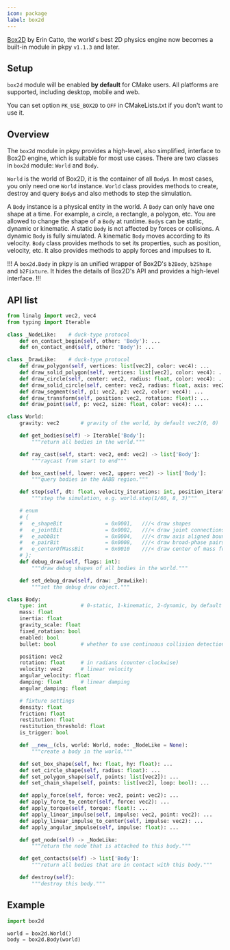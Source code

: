 ```yaml
---
icon: package
label: box2d
---
```


[Box2D](https://box2d.org/) by Erin Catto, the world's best 2D physics engine now becomes a built-in module in pkpy `v1.1.3` and later.

## Setup

`box2d` module will be enabled **by default** for CMake users.
All platforms are supported, including desktop, mobile and web.

You can set option `PK_USE_BOX2D` to `OFF` in CMakeLists.txt
if you don't want to use it.

## Overview

The `box2d` module in pkpy provides a high-level, also simplified, interface to Box2D engine, which is suitable for most use cases.
There are two classes in `box2d` module: `World` and `Body`.

`World` is the world of Box2D, it is the container of all `Body`s.
In most cases, you only need one `World` instance.
`World` class provides methods to create, destroy and query `Body`s
and also methods to step the simulation.

A `Body` instance is a physical entity in the world.
A `Body` can only have one shape at a time.
For example, a circle, a rectangle, a polygon, etc.
You are allowed to change the shape of a `Body` at runtime.
`Body`s can be static, dynamic or kinematic.
A static `Body` is not affected by forces or collisions.
A dynamic `Body` is fully simulated.
A kinematic `Body` moves according to its velocity.
`Body` class provides methods to set its properties, such as position, velocity, etc.
It also provides methods to apply forces and impulses to it.

!!!
A `box2d.Body` in pkpy is an unified wrapper of Box2D's `b2Body`,
`b2Shape` and `b2Fixture`.
It hides the details of Box2D's API and provides a high-level interface.
!!!

## API list

```python
from linalg import vec2, vec4
from typing import Iterable

class _NodeLike:    # duck-type protocol
    def on_contact_begin(self, other: 'Body'): ...
    def on_contact_end(self, other: 'Body'): ...

class _DrawLike:    # duck-type protocol
    def draw_polygon(self, vertices: list[vec2], color: vec4): ...
    def draw_solid_polygon(self, vertices: list[vec2], color: vec4): ...
    def draw_circle(self, center: vec2, radius: float, color: vec4): ...
    def draw_solid_circle(self, center: vec2, radius: float, axis: vec2, color: vec4): ...
    def draw_segment(self, p1: vec2, p2: vec2, color: vec4): ...
    def draw_transform(self, position: vec2, rotation: float): ...
    def draw_point(self, p: vec2, size: float, color: vec4): ...

class World:
    gravity: vec2       # gravity of the world, by default vec2(0, 0)

    def get_bodies(self) -> Iterable['Body']:
        """return all bodies in the world."""

    def ray_cast(self, start: vec2, end: vec2) -> list['Body']:
        """raycast from start to end"""

    def box_cast(self, lower: vec2, upper: vec2) -> list['Body']:
        """query bodies in the AABB region."""

    def step(self, dt: float, velocity_iterations: int, position_iterations: int) -> None:
        """step the simulation, e.g. world.step(1/60, 8, 3)"""

	# enum
	# {
	# 	e_shapeBit				= 0x0001,	///< draw shapes
	# 	e_jointBit				= 0x0002,	///< draw joint connections
	# 	e_aabbBit				= 0x0004,	///< draw axis aligned bounding boxes
	# 	e_pairBit				= 0x0008,	///< draw broad-phase pairs
	# 	e_centerOfMassBit		= 0x0010	///< draw center of mass frame
	# };
    def debug_draw(self, flags: int):
        """draw debug shapes of all bodies in the world."""

    def set_debug_draw(self, draw: _DrawLike):
        """set the debug draw object."""

class Body:
    type: int           # 0-static, 1-kinematic, 2-dynamic, by default 2
    mass: float
    inertia: float
    gravity_scale: float
    fixed_rotation: bool
    enabled: bool
    bullet: bool        # whether to use continuous collision detection

    position: vec2
    rotation: float     # in radians (counter-clockwise)
    velocity: vec2      # linear velocity
    angular_velocity: float
    damping: float      # linear damping
    angular_damping: float

    # fixture settings
    density: float
    friction: float
    restitution: float
    restitution_threshold: float
    is_trigger: bool

    def __new__(cls, world: World, node: _NodeLike = None):
        """create a body in the world."""

    def set_box_shape(self, hx: float, hy: float): ...
    def set_circle_shape(self, radius: float): ...
    def set_polygon_shape(self, points: list[vec2]): ...
    def set_chain_shape(self, points: list[vec2], loop: bool): ...

    def apply_force(self, force: vec2, point: vec2): ...
    def apply_force_to_center(self, force: vec2): ...
    def apply_torque(self, torque: float): ...
    def apply_linear_impulse(self, impulse: vec2, point: vec2): ...
    def apply_linear_impulse_to_center(self, impulse: vec2): ...
    def apply_angular_impulse(self, impulse: float): ...

    def get_node(self) -> _NodeLike:
        """return the node that is attached to this body."""

    def get_contacts(self) -> list['Body']:
        """return all bodies that are in contact with this body."""

    def destroy(self):
        """destroy this body."""
```

## Example

```python
import box2d

world = box2d.World()
body = box2d.Body(world)
```